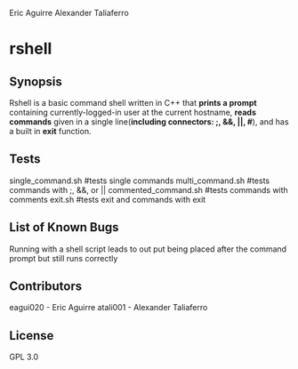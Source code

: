 Eric Aguirre
Alexander Taliaferro

# rshell
## Synopsis

Rshell is a basic command shell written in C++ that **prints a prompt** 
containing currently-logged-in user at the current hostname, **reads commands** 
given in a single line(**including connectors: ;, &&, ||, #**), 
and has a built in **exit** function.

## Tests

single_command.sh #tests single commands
multi_command.sh #tests commands with ;, &&, or ||
commented_command.sh #tests commands with comments
exit.sh #tests exit and commands with exit

## List of Known Bugs

Running with a shell script leads to out put being placed after the command prompt
but still runs correctly

## Contributors

eagui020 - Eric Aguirre
atali001 - Alexander Taliaferro

## License

GPL 3.0
